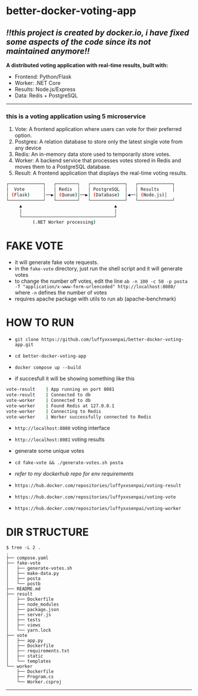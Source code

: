 # better-docker-voting-app

*!!this project is created by docker.io, i have fixed some aspects of the code since its not maintained anymore!!*
---
**A distributed voting application with real-time results, built with:**

- Frontend: Python/Flask
- Worker: .NET Core
- Results: Node.js/Express
- Data: Redis + PostgreSQL

---

### this is a voting application using 5 microservice 
1. Vote: A frontend application where users can vote for their preferred option.
2. Postgres: A relation database to store only the latest single vote from any device 
3. Redis: An in-memory data store used to temporarily store votes.
4. Worker: A backend service that processes votes stored in Redis and moves them to a PostgreSQL database.
5. Result: A frontend application that displays the real-time voting results.

```bash
┌─────────────┐   ┌────────┐   ┌─────────────┐   ┌─────────────┐
│  Vote       │   │ Redis  │   │ PostgreSQL  │   │ Results     │
│ (Flask)     │──▶│ (Queue)│──▶│ (Database)  │◀──│ (Node.js)│
└─────────────┘   └────────┘   └─────────────┘   └─────────────┘
     ▲                                   ▲
     │                                   │
     └───────────────────────────────────┘
          (.NET Worker processing)
```


# FAKE VOTE
- it will generate fake vote requests.
- in the `fake-vote` directory, just run the shell script and it will generate votes
- to change the number off votes, edit the line `ab -n 100 -c 50 -p posta -T "application/x-www-form-urlencoded" http://localhost:8080/` where `-n` defines the number of votes 
- requires apache package with utils to run ab (apache-benchmark)

# HOW TO RUN
- `git clone https://github.com/luffyxxsenpai/better-docker-voting-app.git`
- `cd better-docker-voting-app`
- `docker compose up --build`

- if succesfull it will be showing something like this
```bash
vote-result    | App running on port 8081
vote-result    | Connected to db
vote-worker    | Connected to db
vote-worker    | Found Redis at 127.0.0.1
vote-worker    | Connecting to Redis
vote-worker    | Worker successfully connected to Redis
```
- `http://localhost:8080` voting interface
- `http://localhost:8081` voting results

- generate some unique votes
- `cd fake-vote && ./generate-votes.sh posta`

- *refer to my dockerhub repo for env requirements*
- `https://hub.docker.com/repositories/luffyxxsenpai/voting-result` 
- `https://hub.docker.com/repositories/luffyxxsenpai/voting-vote` 
- `https://hub.docker.com/repositories/luffyxxsenpai/voting-worker`

# DIR STRUCTURE
```
$ tree -L 2 .
.
├── compose.yaml
├── fake-vote
│   ├── generate-votes.sh
│   ├── make-data.py
│   ├── posta
│   └── postb
├── README.md
├── result
│   ├── Dockerfile
│   ├── node_modules
│   ├── package.json
│   ├── server.js
│   ├── tests
│   ├── views
│   └── yarn.lock
├── vote
│   ├── app.py
│   ├── Dockerfile
│   ├── requirements.txt
│   ├── static
│   └── templates
└── worker
    ├── Dockerfile
    ├── Program.cs
    └── Worker.csproj

```

---
